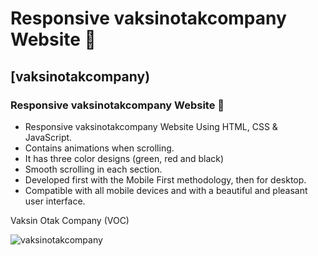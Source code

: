# Responsive vaksinotakcompany Website 🎃
## [vaksinotakcompany)
### Responsive vaksinotakcompany Website 🎃

- Responsive vaksinotakcompany Website Using HTML, CSS & JavaScript.
- Contains animations when scrolling.
- It has three color designs (green, red and black)
- Smooth scrolling in each section.
- Developed first with the Mobile First methodology, then for desktop.
- Compatible with all mobile devices and with a beautiful and pleasant user interface.

Vaksin Otak Company (VOC)

![vaksinotakcompany](/preview.png)
